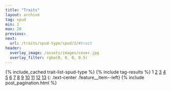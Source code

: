 ```yaml
---
title: "Traits"
layout: archive
tag: spud
min: 1
max: 20
previous:
next:
  url: /traits/spud-type/spud/2/#trait
header:
  overlay_image: /assets/images/cover.jpg
  overlay_filter: rgba(0, 0, 0, 0.5)
---
```

{% include_cached trait-list-spud-type %}
{% include tag-results %}
1 [2](/traits/spud-type/spud/2/#trait) [3](/traits/spud-type/spud/3/#trait) [4](/traits/spud-type/spud/4/#trait) [5](/traits/spud-type/spud/5/#trait) [6](/traits/spud-type/spud/6/#trait) [7](/traits/spud-type/spud/7/#trait) [8](/traits/spud-type/spud/8/#trait) [9](/traits/spud-type/spud/9/#trait) [10](/traits/spud-type/spud/10/#trait) [11](/traits/spud-type/spud/11/#trait) [12](/traits/spud-type/spud/12/#trait) [13](/traits/spud-type/spud/13/#trait) 
{: .text-center .feature__item--left}
{% include post_pagination.html %}
